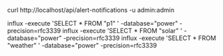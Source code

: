 
curl http://localhost/api/alert-notifications -u admin:admin


influx -execute 'SELECT * FROM "p1" ' -database="power" -precision=rfc3339
influx -execute 'SELECT * FROM "solar" ' -database="power" -precision=rfc3339
influx -execute 'SELECT * FROM "weather" ' -database="power" -precision=rfc3339